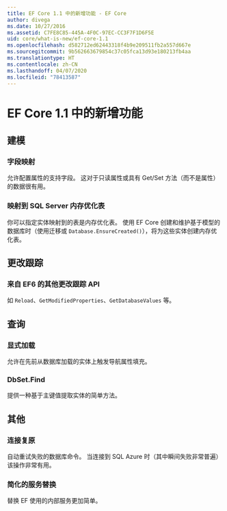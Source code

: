 ```yaml
---
title: EF Core 1.1 中的新增功能 - EF Core
author: divega
ms.date: 10/27/2016
ms.assetid: C7FE8C85-445A-4F0C-97EC-CC3F7F1D6F5E
uid: core/what-is-new/ef-core-1.1
ms.openlocfilehash: d582712ed62443318f4b9e209511fb2a557d667e
ms.sourcegitcommit: 9b562663679854c37c05fca13d93e180213fb4aa
ms.translationtype: HT
ms.contentlocale: zh-CN
ms.lasthandoff: 04/07/2020
ms.locfileid: "78413587"
---
```

# <a name="new-features-in-ef-core-11"></a>EF Core 1.1 中的新增功能

## <a name="modeling"></a>建模

### <a name="field-mapping"></a>字段映射

允许配置属性的支持字段。 这对于只读属性或具有 Get/Set 方法（而不是属性）的数据很有用。

### <a name="mapping-to-memory-optimized-tables-in-sql-server"></a>映射到 SQL Server 内存优化表

你可以指定实体映射到的表是内存优化表。 使用 EF Core 创建和维护基于模型的数据库时（使用迁移或 `Database.EnsureCreated()`），将为这些实体创建内存优化表。

## <a name="change-tracking"></a>更改跟踪

### <a name="additional-change-tracking-apis-from-ef6"></a>来自 EF6 的其他更改跟踪 API

如 `Reload`、`GetModifiedProperties`、`GetDatabaseValues` 等。

## <a name="query"></a>查询

### <a name="explicit-loading"></a>显式加载

允许在先前从数据库加载的实体上触发导航属性填充。

### <a name="dbsetfind"></a>DbSet.Find

提供一种基于主键值提取实体的简单方法。

## <a name="other"></a>其他

### <a name="connection-resiliency"></a>连接复原

自动重试失败的数据库命令。 当连接到 SQL Azure 时（其中瞬间失败非常普遍）该操作非常有用。

### <a name="simplified-service-replacement"></a>简化的服务替换

替换 EF 使用的内部服务更加简单。
